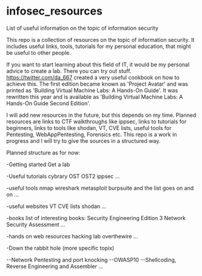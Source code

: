 # infosec_resources
List of useful information on the topic of information security

This repo is a collection of resources on the topic of information security. It includes useful links, tools, tutorials for my personal education, that might be useful to other people.

If you want to start learning about this field of IT, it would be my personal advice to create a lab. There you can try out stuff. https://twitter.com/da_667 created a very useful cookbook on how to achieve this. The first edition became known as 'Project Avatar' and was printed as 'Building Virtual Machine Labs: A Hands-On Guide'. It was rewritten this year and is available as 'Building Virtual Machine Labs: A Hands-On Guide Second Edition'.

I will add new resources in the future, but this depends on my time. Planned resources are links to CTF walkthroughs like ippsec, links to tutorials for beginners, links to tools like shodan, VT, CVE lists, useful tools for Pentesting, WebAppPentesting, Forensics etc. This repo is a work in progress and I will try to give the sources in a structured way.

Planned structure as for now:

-Getting started
  Get a lab
  
-Useful tutorials
  cybrary
  OST
  OST2
  ippsec
  ...
  
-useful tools
  nmap
  wireshark
  metasploit
  burpsuite
  and the list goes on and on ...
  
-useful websites
  VT
  CVE lists
  shodan
  ...
  
-books
  list of interesting books:
  Security Engineering Edition 3
  Network Security Assessment
  ...

-hands on web resources
  hacking lab
  overthewire
  ...
  
  
-Down the rabbit hole (more specific topix)

  --Network Pentesting and port knocking
  --OWASP10
  --Shellcoding, Reverse Engineering and Assembler
  ...
